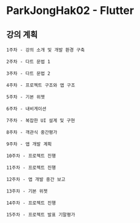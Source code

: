# ParkJongHak02 - Flutter

 
## 강의 계획
```
1주차 - 강의 소개 및 개발 환경 구축            
```       
```  
2주차 - 다트 문법 1 
```  
```    
3주차 - 다트 문법 2
```  
```  
4주차 - 프로젝트 구조와 앱 구조 
```
```
5주차 - 기본 위젯 
```
```
6주차 - 내비게이션
```
```
7주차 - 복잡한 UI 설계 및 구현
```
```
8주차 - 객관식 중간평가
```
```
9주차 - 앱 개발 계획
```
```
10주차 - 프로젝트 진행
```
```
11주차 - 프로젝트 진행
```
```
12주차 - 앱 개발 중간 보고
```
```
13주차 - 기본 위젯
```
```
14주차 - 프로젝트 진행
```
```
15주차 - 프로젝트 발표 기말평가
```
